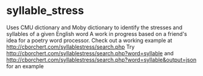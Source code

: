 # syllable_stress
Uses CMU dictionary and Moby dictionary to identify the stresses and syllables of a given English word
A work in progress based on a friend's idea for a poetry word processor.
Check out a working example at http://cborchert.com/syllablestress/search.php
Try http://cborchert.com/syllablestress/search.php?word=syllable and 
http://cborchert.com/syllablestress/search.php?word=syllable&output=json for an example
